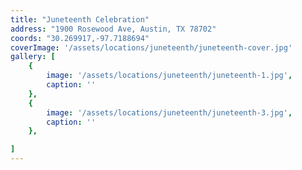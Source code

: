 ```yaml
---
title: "Juneteenth Celebration"
address: "1900 Rosewood Ave, Austin, TX 78702"
coords: "30.269917,-97.7188694"
coverImage: '/assets/locations/juneteenth/juneteenth-cover.jpg'
gallery: [
    {
        image: '/assets/locations/juneteenth/juneteenth-1.jpg',
        caption: ''
    },
    {
        image: '/assets/locations/juneteenth/juneteenth-3.jpg',
        caption: ''
    },

]
---
```

